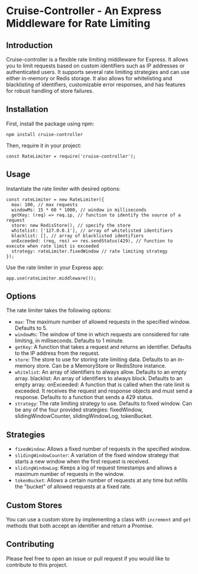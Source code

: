 # Cruise-Controller - An Express Middleware for Rate Limiting

## Introduction
Cruise-controller is a flexible rate limiting middleware for Express. It allows you to limit requests based on custom identifiers such as IP addresses or authenticated users. It supports several rate limiting strategies and can use either in-memory or Redis storage. It also allows for whitelisting and blacklisting of identifiers, customizable error responses, and has features for robust handling of store failures.

## Installation
First, install the package using npm:

`npm install cruise-controller`

Then, require it in your project:

`const RateLimiter = require('cruise-controller');`

## Usage

Instantiate the rate limiter with desired options:

```
const rateLimiter = new RateLimiter({
  max: 100, // max requests
  windowMs: 15 * 60 * 1000, // window in milliseconds
  getKey: (req) => req.ip, // function to identify the source of a request
  store: new RedisStore(), // specify the store
  whitelist: ['127.0.0.1'], // array of whitelisted identifiers
  blacklist: [], // array of blacklisted identifiers
  onExceeded: (req, res) => res.sendStatus(429), // function to execute when rate limit is exceeded
  strategy: rateLimiter.fixedWindow // rate limiting strategy
}); 
```

Use the rate limiter in your Express app:

`app.use(rateLimiter.middleware());`

## Options

The rate limiter takes the following options:

* `max`: The maximum number of allowed requests in the specified window. Defaults to 5.
* `windowMs`: The window of time in which requests are considered for rate limiting, in milliseconds. Defaults to 1 minute.
* `getKey`: A function that takes a request and returns an identifier. Defaults to the IP address from the request.
* `store`: The store to use for storing rate limiting data. Defaults to an in-memory store. Can be a MemoryStore or RedisStore instance.
* `whitelist`: An array of identifiers to always allow. Defaults to an empty array.
blacklist: An array of identifiers to always block. Defaults to an empty array.
onExceeded: A function that is called when the rate limit is exceeded. It receives the request and response objects and must send a response. Defaults to a function that sends a 429 status.
* `strategy`: The rate limiting strategy to use. Defaults to fixed window. Can be any of the four provided strategies: fixedWindow, slidingWindowCounter, slidingWindowLog, tokenBucket.

## Strategies

* `fixedWindow`: Allows a fixed number of requests in the specified window.
* `slidingWindowCounter`: A variation of the fixed window strategy that starts a new window when the first request is received.
* `slidingWindowLog`: Keeps a log of request timestamps and allows a maximum number of requests in the window.
* `tokenBucket`: Allows a certain number of requests at any time but refills the "bucket" of allowed requests at a fixed rate.

## Custom Stores

You can use a custom store by implementing a class with `increment` and `get` methods that both accept an identifier and return a Promise.

## Contributing

Please feel free to open an issue or pull request if you would like to contribute to this project.